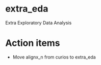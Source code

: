 # extra_eda
Extra Exploratory Data Analysis


# Action items

- Move alignx_n from curios to extra_eda

